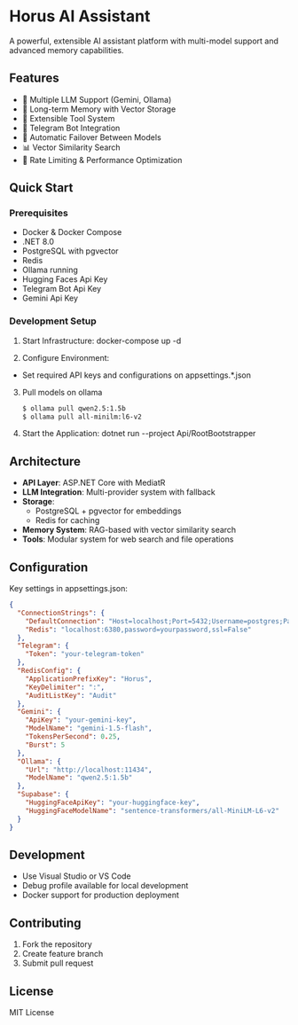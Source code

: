 # Horus AI Assistant

A powerful, extensible AI assistant platform with multi-model support and advanced memory capabilities.

## Features

- 🤖 Multiple LLM Support (Gemini, Ollama)
- 💭 Long-term Memory with Vector Storage
- 🔧 Extensible Tool System
- 💬 Telegram Bot Integration
- 🔄 Automatic Failover Between Models
- 📊 Vector Similarity Search
- 🚀 Rate Limiting & Performance Optimization

## Quick Start

### Prerequisites

- Docker & Docker Compose
- .NET 8.0
- PostgreSQL with pgvector
- Redis
- Ollama running
- Hugging Faces Api Key
- Telegram Bot Api Key
- Gemini Api Key

### Development Setup

1. Start Infrastructure:
   docker-compose up -d

2. Configure Environment:

- Set required API keys and configurations on appsettings.*.json

3. Pull models on ollama
   ```bash
   $ ollama pull qwen2.5:1.5b
   $ ollama pull all-minilm:l6-v2
   ```

4. Start the Application:
   dotnet run --project Api/RootBootstrapper

## Architecture

- **API Layer**: ASP.NET Core with MediatR
- **LLM Integration**: Multi-provider system with fallback
- **Storage**:
    - PostgreSQL + pgvector for embeddings
    - Redis for caching
- **Memory System**: RAG-based with vector similarity search
- **Tools**: Modular system for web search and file operations

## Configuration

Key settings in appsettings.json:

```json
{
  "ConnectionStrings": {
    "DefaultConnection": "Host=localhost;Port=5432;Username=postgres;Password=postgres;Database=horusdb;",
    "Redis": "localhost:6380,password=yourpassword,ssl=False"
  },
  "Telegram": {
    "Token": "your-telegram-token"
  },
  "RedisConfig": {
    "ApplicationPrefixKey": "Horus",
    "KeyDelimiter": ":",
    "AuditListKey": "Audit"
  },
  "Gemini": {
    "ApiKey": "your-gemini-key",
    "ModelName": "gemini-1.5-flash",
    "TokensPerSecond": 0.25,
    "Burst": 5
  },
  "Ollama": {
    "Url": "http://localhost:11434",
    "ModelName": "qwen2.5:1.5b"
  },
  "Supabase": {
    "HuggingFaceApiKey": "your-huggingface-key",
    "HuggingFaceModelName": "sentence-transformers/all-MiniLM-L6-v2"
  }
}
```

## Development

- Use Visual Studio or VS Code
- Debug profile available for local development
- Docker support for production deployment

## Contributing

1. Fork the repository
2. Create feature branch
3. Submit pull request

## License

MIT License
